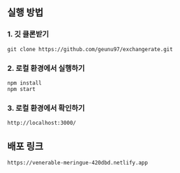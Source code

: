 ## 실행 방법

### 1. 깃 클론받기

```
git clone https://github.com/geunu97/exchangerate.git
```

### 2. 로컬 환경에서 실행하기

```
npm install
npm start
```

### 3. 로컬 환경에서 확인하기

```
http://localhost:3000/
```

## 배포 링크

```
https://venerable-meringue-420dbd.netlify.app
```
